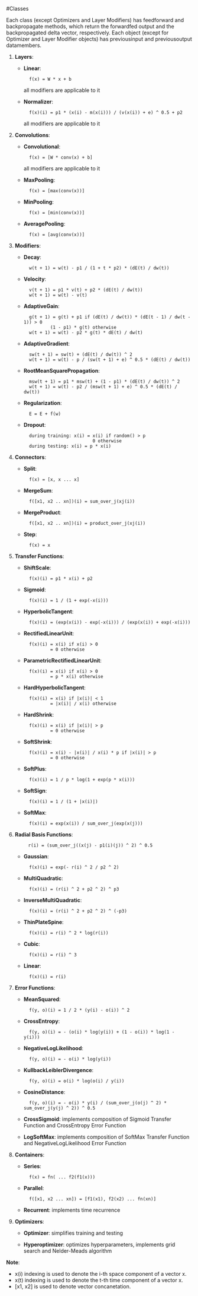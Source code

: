 #Classes

Each class (except Optimizers and Layer Modifiers) has feedforward and
backpropagate methods, which return the forwardfed output and the
backpropagated delta vector, respectively. Each object (except for Optimizer
and Layer Modifier objects) has previousinput and previousoutput datamembers.

1. **Layers**:

	* **Linear**:

			f(x) = W * x + b

		all modifiers are applicable to it

	* **Normalizer**:

			f(x)(i) = p1 * (x(i) - m(x(i))) / (v(x(i)) + e) ^ 0.5 + p2

		all modifiers are applicable to it

2. **Convolutions**:

	* **Convolutional**:

			f(x) = [W * conv(x) + b]

		all modifiers are applicable to it

	* **MaxPooling**:

			f(x) = [max(conv(x))]

	* **MinPooling**:

			f(x) = [min(conv(x))]

	* **AveragePooling**:

			f(x) = [avg(conv(x))]

3.	**Modifiers**:

	* **Decay**:

			w(t + 1) = w(t) - p1 / (1 + t * p2) * (dE(t) / dw(t))

	* **Velocity**:

			v(t + 1) = p1 * v(t) + p2 * (dE(t) / dw(t))
			w(t + 1) = w(t) - v(t)

	* **AdaptiveGain**:

			g(t + 1) = g(t) + p1 if (dE(t) / dw(t)) * (dE(t - 1) / dw(t - 1)) > 0
					(1 - p1) * g(t) otherwise
			w(t + 1) = w(t) - p2 * g(t) * dE(t) / dw(t)

	* **AdaptiveGradient**:

			sw(t + 1) = sw(t) + (dE(t) / dw(t)) ^ 2
			w(t + 1) = w(t) - p / (sw(t + 1) + e) ^ 0.5 * (dE(t) / dw(t))

	* **RootMeanSquarePropagation**:

			msw(t + 1) = p1 * msw(t) + (1 - p1) * (dE(t) / dw(t)) ^ 2
			w(t + 1) = w(t) - p2 / (msw(t + 1) + e) ^ 0.5 * (dE(t) / dw(t))

	* **Regularization**:

			E = E + f(w)

	* **Dropout**:

			during training: x(i) = x(i) if random() > p
									0 otherwise
			during testing: x(i) = p * x(i)

4. **Connectors**:

	* **Split**:

			f(x) = [x, x ... x]

	* **MergeSum**:

			f([x1, x2 .. xn])(i) = sum_over_j(xj(i))

	* **MergeProduct**:

			f([x1, x2 .. xn])(i) = product_over_j(xj(i))

	* **Step**:

			f(x) = x

5. **Transfer Functions**:

	* **ShiftScale**:

			f(x)(i) = p1 * x(i) + p2

	* **Sigmoid**:

			f(x)(i) = 1 / (1 + exp(-x(i)))

	* **HyperbolicTangent**:

			f(x)(i) = (exp(x(i)) - exp(-x(i))) / (exp(x(i)) + exp(-x(i)))

	* **RectifiedLinearUnit**:

			f(x)(i) = x(i) if x(i) > 0
					= 0 otherwise

	* **ParametricRectifiedLinearUnit**:

			f(x)(i) = x(i) if x(i) > 0
					= p * x(i) otherwise

	* **HardHyperbolicTangent**:

			f(x)(i) = x(i) if |x(i)| < 1
					= |x(i)| / x(i) otherwise

	* **HardShrink**:

			f(x)(i) = x(i) if |x(i)| > p
					= 0 otherwise

	* **SoftShrink**:

			f(x)(i) = x(i) - |x(i)| / x(i) * p if |x(i)| > p
					= 0 otherwise

	* **SoftPlus**:

			f(x)(i) = 1 / p * log(1 + exp(p * x(i)))

	* **SoftSign**:

			f(x)(i) = 1 / (1 + |x(i)|)

	* **SoftMax**:

			f(x)(i) = exp(x(i)) / sum_over_j(exp(x(j)))

6. **Radial Basis Functions**:

			r(i) = (sum_over_j((x(j) - p1(i)(j)) ^ 2) ^ 0.5

	* **Gaussian**:

			f(x)(i) = exp(- r(i) ^ 2 / p2 ^ 2)

	* **MultiQuadratic**:

			f(x)(i) = (r(i) ^ 2 + p2 ^ 2) ^ p3

	* **InverseMultiQuadratic**:

			f(x)(i) = (r(i) ^ 2 + p2 ^ 2) ^ (-p3)

	* **ThinPlateSpine**:

			f(x)(i) = r(i) ^ 2 * log(r(i))

	* **Cubic**:

			f(x)(i) = r(i) ^ 3

	* **Linear**:

			f(x)(i) = r(i)

7. **Error Functions**:

	* **MeanSquared**:

			f(y, o)(i) = 1 / 2 * (y(i) - o(i)) ^ 2

	* **CrossEntropy**:

			f(y, o)(i) = - (o(i) * log(y(i)) + (1 - o(i)) * log(1 - y(i)))

	* **NegativeLogLikelihood**:

			f(y, o)(i) = - o(i) * log(y(i))

	* **KullbackLeiblerDivergence**:

			f(y, o)(i) = o(i) * log(o(i) / y(i))

	* **CosineDistance**:

			f(y, o)(i) = - o(i) * y(i) / (sum_over_j(o(j) ^ 2) * sum_over_j(y(j) ^ 2)) ^ 0.5

	* **CrossSigmoid**: implements composition of Sigmoid Transfer Function and
CrossEntropy Error Function

	* **LogSoftMax**: implements composition of SoftMax Transfer Function and
NegativeLogLikelihood Error Function

8. **Containers**:

	* **Series**:

			f(x) = fn( ... f2(f1(x)))

	* **Parallel**:

			f([x1, x2 ... xn]) = [f1(x1), f2(x2) ... fn(xn)]

	* **Recurrent**: implements time recurrence

9. **Optimizers**:

	* **Optimizer**: simplifies training and testing

	* **Hyperoptimizer**: optimizes hyperparameters, implements grid search and
Nelder-Meads algorithm

**Note**:

* x(i) indexing is used to denote the i-th space component of a vector x.
* x(t) indexing is used to denote the t-th time component of a vector x.
* \[x1, x2\] is used to denote vector concanetation.
